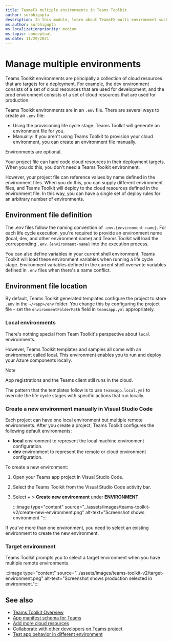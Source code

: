```yaml
---
title: TeamsFX multiple environments in Teams Toolkit    
author: surbhigupta
description: In this module, learn about TeamsFX multi environment such as, create a new environment, select target environment and more
ms.author: surbhigupta
ms.localizationpriority: medium
ms.topic: conceptual
ms.date: 11/29/2021
---
```


# Manage multiple environments

 Teams Toolkit environments are principally a collection of cloud resources that are targets for a deployment. For example, the dev environment consists of a set of cloud resources that are used for development, and the prod environment consists of a set of cloud resources that are used for production.

 Teams Toolkit environments are in an `.env` file. There are several ways to create an `.env` file:

* Using the provisioning life cycle stage: Teams Toolkit will generate an environment file for you.
* Manually: If you aren't using Teams Toolkit to provision your cloud environment, you can create an environment file manually.

Environments are optional.

Your project file can hard code cloud resources in their deployment targets. When you do this, you don't need a Teams Toolkit environment.

However, your project file can reference values by name defined in the environment files. When you do this, you can supply different environment files, and Teams Toolkit will deploy to the cloud resources defined in the environment file. In this way, you can have a single set of deploy rules for an arbitrary number of environments.

## Environment file definition

The .env files follow the naming convention of `.env.{environment-name}`. For each life cycle execution, you're required to provide an environment name (local, dev, and other environment name) and Teams Toolkit will load the corresponding `.env.{environment-name}` into the execution process.

You can also define variables in your current shell environment, Teams Toolkit will load these environment variables when running a life cycle stage. Environment variables defined in the current shell overwrite variables defined in `.env` files when there's a name conflict.

## Environment file location

By default, Teams Toolkit generated templates configure the project to store `.env` in the `~/<app>/env` folder. You change this by configuring the project file - set the `environmentFolderPath` field in `teamsapp.yml` appropriately.

### Local environments

There's nothing special from Team Toolkit's perspective about `local` environments.

However, Teams Toolkit templates and samples all come with an environment called local. This environment enables you to run and deploy your Azure components locally.

> [!NOTE]
> App registrations and the Teams client still runs in the cloud.

The pattern that the templates follow is to use `teamsapp.local.yml` to override the life cycle stages with specific actions that run locally.

### Create a new environment manually in Visual Studio Code

Each project can have one local environment but multiple remote environments. After you create a project, Teams Toolkit configures the following default environments:

* **local** environment to represent the local machine environment configuration.
* **dev** environment to represent the remote or cloud environment configuration.

To create a new environment:

1. Open your Teams app project in Visual Studio Code.
1. Select the Teams Toolkit from the Visual Studio Code activity bar.
1. Select **+** > **Create new environment** under **ENVIRONMENT**.

   :::image type="content" source="../assets/images/teams-toolkit-v2/create-new-environment.png" alt-text="Screenshot shows environment ":::

If you've more than one environment, you need to select an existing environment to create the new environment.

### Target environment

Teams Toolkit prompts you to select a target environment when you have multiple remote environments.

   :::image type="content" source="../assets/images/teams-toolkit-v2/target-environment.png" alt-text="Screenshot shows production selected in environment.":::

## See also

* [Teams Toolkit Overview](teams-toolkit-fundamentals.md)
* [App manifest schema for Teams](../resources/schema/manifest-schema.md)
* [Add more cloud resources](add-resource.md)
* [Collaborate with other developers on Teams project](TeamsFx-collaboration.md)
* [Test app behavior in different environment](test-app-behavior.md)
